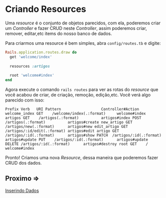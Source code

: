 # Criando Resources

Uma *resource* é o conjunto de objetos parecidos, com ela, poderemos criar um *Controller* e fazer CRUD neste *Controller*, assim poderemos criar, remover, editar,etc items do nosso banco de dados.

Para criarmos uma resource é bem simples, abra ``config/routes.tb`` e digite:

```ruby
Rails.application.routes.draw do
  get 'welcome/index'
 
  resources :artigos
 
  root 'welcome#index'
end
```

Agora execute o comando ``rails routes`` para ver as rotas do *resource* que você acabou de criar, de criação, remoção, edição,etc. Você verá algo parecido com isso:

``
       Prefix Verb   URI Pattern                  Controller#Action
welcome_index GET    /welcome/index(.:format)     welcome#index
     artigos GET    /artigos(.:format)          artigos#index
              POST   /artigos(.:format)          artigos#create
  new_artigo GET    /artigos/new(.:format)      artigos#new
 edit_artigo GET    /artigos/:id/edit(.:format) artigos#edit
      artigo GET    /artigos/:id(.:format)      artigos#show
              PATCH  /artigos/:id(.:format)      artigos#update
              PUT    /artigos/:id(.:format)      artigos#update
              DELETE /artigos/:id(.:format)      artigos#destroy
         root GET    /                            welcome#index
``

Pronto! Criamos uma nova *Resource*, dessa maneira que poderemos fazer CRUD dos dados.

## Proximo =>

[Inserindo Dados](../inserindo-dados/README.md)